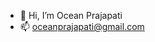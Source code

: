 - 👋 Hi, I’m Ocean Prajapati
- 📫 oceanprajapati@gmail.com

<!---
ocean38/ocean38 is a ✨ special ✨ repository because its `README.md` (this file) appears on your GitHub profile.
You can click the Preview link to take a look at your changes.
--->

